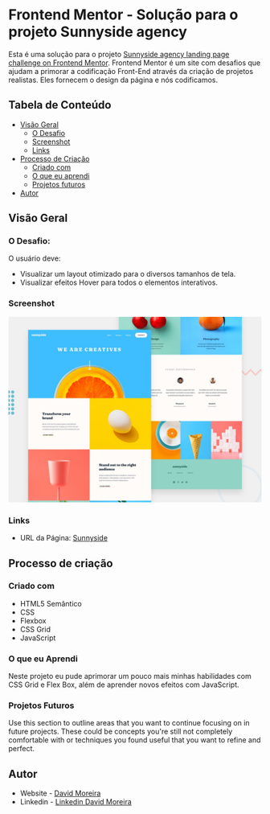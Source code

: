 # Frontend Mentor - Solução para o projeto Sunnyside agency

Esta é uma solução para o projeto [Sunnyside agency landing page challenge on Frontend Mentor](https://www.frontendmentor.io/challenges/sunnyside-agency-landing-page-7yVs3B6ef). Frontend Mentor é um site com desafios que ajudam a primorar a codificação Front-End através da criação de projetos realistas. Eles fornecem o design da página e nós codificamos.

## Tabela de Conteúdo

-  [Visão Geral](#overview)
   -  [O Desafio](#the-challenge)
   -  [Screenshot](#screenshot)
   -  [Links](#links)
-  [Processo de Criação](#my-process)
   -  [Criado com](#built-with)
   -  [O que eu aprendi](#what-i-learned)
   -  [Projetos futuros](#continued-development)
-  [Autor](#author)

## Visão Geral

### O Desafio:

O usuário deve:

-  Visualizar um layout otimizado para o diversos tamanhos de tela.
-  Visualizar efeitos Hover para todos o elementos interativos.

### Screenshot

![Pre-visualização do layout do site](./design/desktop-preview.jpg)

### Links

-  URL da Página: [Sunnyside](https://your-live-site-url.com)

## Processo de criação

### Criado com

-  HTML5 Semântico
-  CSS
-  Flexbox
-  CSS Grid
-  JavaScript

### O que eu Aprendi

Neste projeto eu pude aprimorar um pouco mais minhas habilidades com CSS Grid e Flex Box, além de aprender novos efeitos com JavaScript.

### Projetos Futuros

Use this section to outline areas that you want to continue focusing on in future projects. These could be concepts you're still not completely comfortable with or techniques you found useful that you want to refine and perfect.

## Autor

-  Website - [David Moreira](https://davidmoreira2m.github.io/portfolio/)
-  Linkedin - [Linkedin David Moreira](https://www.linkedin.com/in/david-moreira-59580893/)
